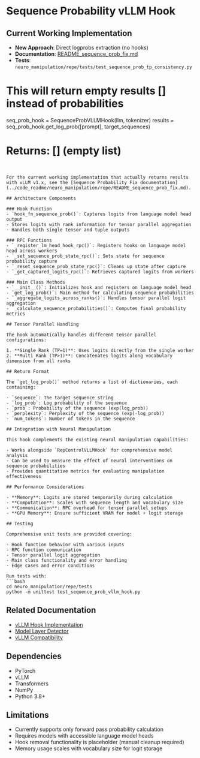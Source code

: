 # Sequence Probability vLLM Hook

## Current Working Implementation

- **New Approach**: Direct logprobs extraction (no hooks)
- **Documentation**: [README_sequence_prob_fix.md](../code_readme/neuro_manipulation/repe/README_sequence_prob_fix.md) 
- **Tests**: `neuro_manipulation/repe/tests/test_sequence_prob_tp_consistency.py`

# This will return empty results [] instead of probabilities
seq_prob_hook = SequenceProbVLLMHook(llm, tokenizer)
results = seq_prob_hook.get_log_prob([prompt], target_sequences)
# Returns: [] (empty list)
```


For the current working implementation that actually returns results with vLLM v1.x, see the [Sequence Probability Fix documentation](../code_readme/neuro_manipulation/repe/README_sequence_prob_fix.md).

## Architecture Components

### Hook Function
- `hook_fn_sequence_prob()`: Captures logits from language model head output
- Stores logits with rank information for tensor parallel aggregation
- Handles both single tensor and tuple outputs

### RPC Functions
- `_register_lm_head_hook_rpc()`: Registers hooks on language model head across workers
- `_set_sequence_prob_state_rpc()`: Sets state for sequence probability capture
- `_reset_sequence_prob_state_rpc()`: Cleans up state after capture
- `_get_captured_logits_rpc()`: Retrieves captured logits from workers

### Main Class Methods
- `__init__()`: Initializes hook and registers on language model head
- `get_log_prob()`: Main method for calculating sequence probabilities
- `_aggregate_logits_across_ranks()`: Handles tensor parallel logit aggregation
- `_calculate_sequence_probabilities()`: Computes final probability metrics

## Tensor Parallel Handling

The hook automatically handles different tensor parallel configurations:

1. **Single Rank (TP=1)**: Uses logits directly from the single worker
2. **Multi Rank (TP>1)**: Concatenates logits along vocabulary dimension from all ranks

## Return Format

The `get_log_prob()` method returns a list of dictionaries, each containing:

- `sequence`: The target sequence string
- `log_prob`: Log probability of the sequence
- `prob`: Probability of the sequence (exp(log_prob))
- `perplexity`: Perplexity of the sequence (exp(-log_prob))
- `num_tokens`: Number of tokens in the sequence

## Integration with Neural Manipulation

This hook complements the existing neural manipulation capabilities:

- Works alongside `RepControlVLLMHook` for comprehensive model analysis
- Can be used to measure the effect of neural interventions on sequence probabilities
- Provides quantitative metrics for evaluating manipulation effectiveness

## Performance Considerations

- **Memory**: Logits are stored temporarily during calculation
- **Computation**: Scales with sequence length and vocabulary size
- **Communication**: RPC overhead for tensor parallel setups
- **GPU Memory**: Ensure sufficient VRAM for model + logit storage

## Testing

Comprehensive unit tests are provided covering:

- Hook function behavior with various inputs
- RPC function communication
- Tensor parallel logit aggregation
- Main class functionality and error handling
- Edge cases and error conditions

Run tests with:
```bash
cd neuro_manipulation/repe/tests
python -m unittest test_sequence_prob_vllm_hook.py
```

## Related Documentation

- [vLLM Hook Implementation](vllm_hook_implementation.md)
- [Model Layer Detector](model_layer_detector.md)
- [vLLM Compatibility](vllm_compatibility.md)

## Dependencies

- PyTorch
- vLLM
- Transformers
- NumPy
- Python 3.8+

## Limitations

- Currently supports only forward pass probability calculation
- Requires models with accessible language model heads
- Hook removal functionality is placeholder (manual cleanup required)
- Memory usage scales with vocabulary size for logit storage 
